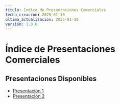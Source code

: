 ```yaml
---
título: Índice de Presentaciones Comerciales
fecha_creación: 2025-01-10
última_actualización: 2025-01-10
versión: 1.0.0
---
```


# Índice de Presentaciones Comerciales

## Presentaciones Disponibles

- [Presentación 1](presentacion1.md)
- [Presentación 2](presentacion2.md)